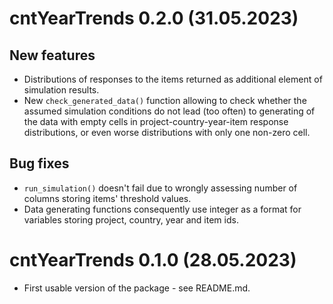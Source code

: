# cntYearTrends 0.2.0 (31.05.2023)

## New features

-   Distributions of responses to the items returned as additional element of simulation results.
-   New `check_generated_data()` function allowing to check whether the assumed simulation conditions do not lead (too often) to generating of the data with empty cells in project-country-year-item response distributions, or even worse distributions with only one non-zero cell.

## Bug fixes

-   `run_simulation()` doesn't fail due to wrongly assessing number of columns storing items' threshold values.
-   Data generating functions consequently use integer as a format for variables storing project, country, year and item ids.

# cntYearTrends 0.1.0 (28.05.2023)

-   First usable version of the package - see README.md.
